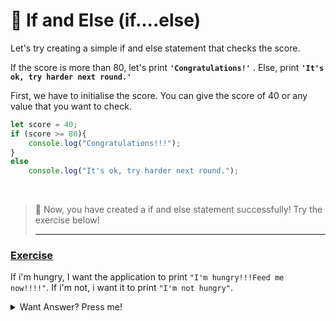 # :key: If and Else \(if....else\)

Let's try creating a simple if and else statement that checks the score.

If the score is more than 80, let's print **`'Congratulations!'`** . Else, print **`'It's ok, try harder next round.'`**

First, we have to initialise the score. You can give the score of 40 or any value that you want to check.

```javascript
let score = 40;
if (score >= 80){
    console.log("Congratulations!!!");
}
else
    console.log("It's ok, try harder next round.");
```
<br>

> :tada:    Now, you have created a if and else statement successfully! Try the exercise below!
<br><hr>


### <ins>Exercise</ins>

If i'm hungry, I want the application to print `"I'm hungry!!!Feed me now!!!!"`. If i'm not, i want it to print `"I'm not hungry"`.

<details>
<summary>Want Answer? Press me!</summary>
<br>

```javascript
let hungry = false;
if (hungry === true){
    console.log("I'm hungry!!!Feed me now!!!!");
}
else
    console.log("I'm not hungry");
```
</details>




